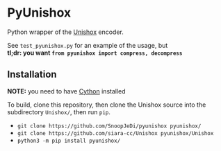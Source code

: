 # PyUnishox

Python wrapper of the [Unishox](https://github.com/siara-cc/Unishox) encoder.

See `test_pyunishox.py` for an example of the usage, but  
**tl;dr: you want `from pyunishox import compress, decompress`**

## Installation

**NOTE:** you need to have [Cython](https://cython.readthedocs.io/en/latest/src/quickstart/install.html) installed

To build, clone this repository, then clone the Unishox source into the subdirectory `Unishox/`, then run `pip`.

* `git clone https://github.com/SnoopJeDi/pyunishox pyunishox/`
* `git clone https://github.com/siara-cc/Unishox pyunishox/Unishox`
* `python3 -m pip install pyunishox/`

